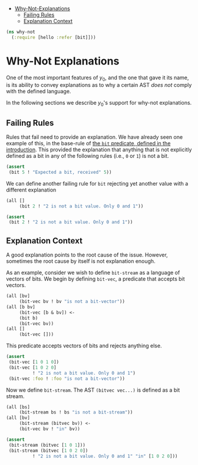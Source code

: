 * [Why-Not-Explanations](#why-not-explanations)
  * [Failing Rules](#failing-rules)
  * [Explanation Context](#explanation-context)
```clojure
(ns why-not
  (:require [hello :refer [bit]]))

```
# Why-Not Explanations

One of the most important features of $y_0$, and the one that gave it its
name, is its ability to convey explanations as to why a certain AST _does
not_ comply with the defined language.

In the following sections we describe $y_0$'s support for why-not
explanations.

## Failing Rules

Rules that fail need to provide an explanation. We have already seen one
example of this, in the base-rule of
[the `bit` predicate, defined in the introduction](hello.md#predicates).
This provided the explanation that anything that is not explicitly defined
as a bit in any of the following rules (i.e., `0` or `1`) is not a bit.
```clojure
(assert
 (bit 5 ! "Expected a bit, received" 5))

```
We can define another failing rule for `bit` rejecting yet another value
with a different explanation
```clojure
(all []
     (bit 2 ! "2 is not a bit value. Only 0 and 1"))

(assert
 (bit 2 ! "2 is not a bit value. Only 0 and 1"))

```
## Explanation Context

A good explanation points to the root cause of the issue. However, sometimes
the root cause by itself is not explanation enough.

As an example, consider we wish to define `bit-stream` as a language of
vectors of bits. We begin by defining `bit-vec`, a predicate that accepts
bit vectors.
```clojure
(all [bv]
     (bit-vec bv ! bv "is not a bit-vector"))
(all [b bv]
     (bit-vec [b & bv]) <-
     (bit b)
     (bit-vec bv))
(all []
     (bit-vec []))

```
This predicate accepts vectors of bits and rejects anything else.
```clojure
(assert
 (bit-vec [1 0 1 0])
 (bit-vec [1 0 2 0]
          ! "2 is not a bit value. Only 0 and 1")
 (bit-vec :foo ! :foo "is not a bit-vector"))

```
Now we define `bit-stream`. The AST `(bitvec vec...)` is defined as a bit
stream.
```clojure
(all [bs]
     (bit-stream bs ! bs "is not a bit-stream"))
(all [bv]
     (bit-stream (bitvec bv)) <-
     (bit-vec bv ! "in" bv))

(assert
 (bit-stream (bitvec [1 0 1]))
 (bit-stream (bitvec [1 0 2 0])
          ! "2 is not a bit value. Only 0 and 1" "in" [1 0 2 0]))
```

